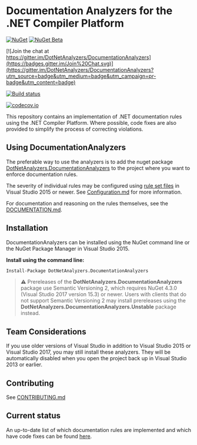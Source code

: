﻿# Documentation Analyzers for the .NET Compiler Platform

[![NuGet](https://img.shields.io/nuget/v/DotNetAnalyzers.DocumentationAnalyzers.svg)](https://www.nuget.org/packages/DotNetAnalyzers.DocumentationAnalyzers) [![NuGet Beta](https://img.shields.io/nuget/vpre/DotNetAnalyzers.DocumentationAnalyzers.svg)](https://www.nuget.org/packages/DotNetAnalyzers.DocumentationAnalyzers)

[![Join the chat at https://gitter.im/DotNetAnalyzers/DocumentationAnalyzers](https://badges.gitter.im/Join%20Chat.svg)](https://gitter.im/DotNetAnalyzers/DocumentationAnalyzers?utm_source=badge&utm_medium=badge&utm_campaign=pr-badge&utm_content=badge)

[![Build status](https://ci.appveyor.com/api/projects/status/8jw2lq431kgg44jl/branch/master?svg=true)](https://ci.appveyor.com/project/sharwell/Documentationanalyzers/branch/master)

[![codecov.io](http://codecov.io/github/DotNetAnalyzers/DocumentationAnalyzers/coverage.svg?branch=master)](http://codecov.io/github/DotNetAnalyzers/DocumentationAnalyzers?branch=master)

This repository contains an implementation of .NET documentation rules using the .NET Compiler Platform. Where possible, code fixes are also provided to simplify the process of correcting violations.

## Using DocumentationAnalyzers

The preferable way to use the analyzers is to add the nuget package [DotNetAnalyzers.DocumentationAnalyzers](http://www.nuget.org/packages/DotNetAnalyzers.DocumentationAnalyzers/)
to the project where you want to enforce documentation rules.

The severity of individual rules may be configured using [rule set files](https://docs.microsoft.com/en-us/visualstudio/code-quality/using-rule-sets-to-group-code-analysis-rules)
in Visual Studio 2015 or newer. See [Configuration.md](docs/Configuration.md) for more information.

For documentation and reasoning on the rules themselves, see the [DOCUMENTATION.md](DOCUMENTATION.md).

## Installation

DocumentationAnalyzers can be installed using the NuGet command line or the NuGet Package Manager in Visual Studio 2015.

**Install using the command line:**

```ps
Install-Package DotNetAnalyzers.DocumentationAnalyzers
```

> ⚠ Prereleases of the **DotNetAnalyzers.DocumentationAnalyzers** package use Semantic Versioning 2, which requires NuGet 4.3.0 (Visual Studio 2017 version 15.3) or newer. Users with clients that do not support Semantic Versioning 2 may install prereleases using the **DotNetAnalyzers.DocumentationAnalyzers.Unstable** package instead.

## Team Considerations

If you use older versions of Visual Studio in addition to Visual Studio 2015 or Visual Studio 2017, you may still install these analyzers. They will be automatically disabled when you open the project back up in Visual Studio 2013 or earlier.

## Contributing

See [CONTRIBUTING.md](CONTRIBUTING.md)

## Current status

An up-to-date list of which documentation rules are implemented and which have code fixes can be found [here](https://dotnetanalyzers.github.io/DocumentationAnalyzers/).
